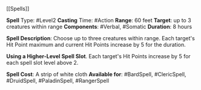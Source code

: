 [[Spells]]

**Spell** Type: #Level2
**Casting** Time: #Action
**Range**: 60 feet
**Target**: up to 3 creatures within range
**Components**: #Verbal, #Somatic
**Duration**: 8 hours

**Spell Description**: 
Choose up to three creatures within range. Each target's Hit Point maximum and current Hit Points increase by 5 for the duration. 

**Using a Higher-Level Spell Slot**. Each target's Hit Points increase by 5 for each spell slot level above 2.

**Spell Cost**: A strip of white cloth
**Available for**: #BardSpell, #ClericSpell, #DruidSpell, #PaladinSpell, #RangerSpell